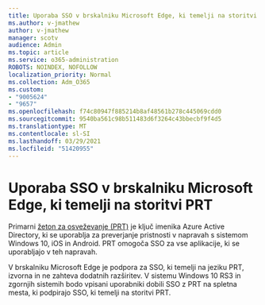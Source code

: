 ```yaml
---
title: Uporaba SSO v brskalniku Microsoft Edge, ki temelji na storitvi PRT
ms.author: v-jmathew
author: v-jmathew
manager: scotv
audience: Admin
ms.topic: article
ms.service: o365-administration
ROBOTS: NOINDEX, NOFOLLOW
localization_priority: Normal
ms.collection: Adm_O365
ms.custom:
- "9005624"
- "9657"
ms.openlocfilehash: f74c80947f885214b8af48561b278c445069cdd0
ms.sourcegitcommit: 9540ba561c98b511483d6f3264c43bbecbf9f4d5
ms.translationtype: MT
ms.contentlocale: sl-SI
ms.lasthandoff: 03/29/2021
ms.locfileid: "51420955"
---
```

# <a name="use-prt-based-sso-in-microsoft-edge"></a>Uporaba SSO v brskalniku Microsoft Edge, ki temelji na storitvi PRT

Primarni [žeton za osveževanje (PRT)](https://go.microsoft.com/fwlink/?linkid=2133632) je ključ imenika Azure Active Directory, ki se uporablja za preverjanje pristnosti v napravah s sistemom Windows 10, iOS in Android. PRT omogoča SSO za vse aplikacije, ki se uporabljajo v teh napravah.

V brskalniku Microsoft Edge je podpora za SSO, ki temelji na jeziku PRT, izvorna in ne zahteva dodatnih razširitev. V sistemu Windows 10 RS3 in zgornjih sistemih bodo vpisani uporabniki dobili SSO z PRT na spletna mesta, ki podpirajo SSO, ki temelji na storitvi PRT.
